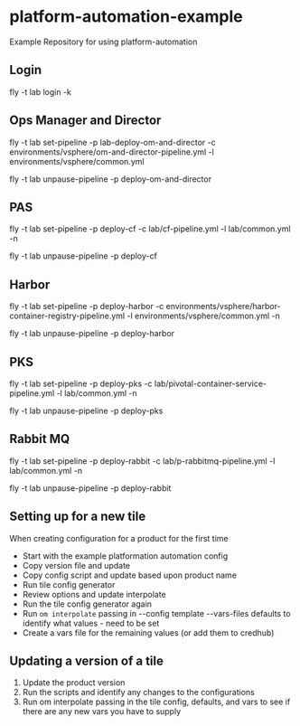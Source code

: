 # platform-automation-example

Example Repository for using platform-automation

## Login

fly -t lab login -k

## Ops Manager and Director

fly -t lab set-pipeline -p lab-deploy-om-and-director -c environments/vsphere/om-and-director-pipeline.yml -l environments/vsphere/common.yml

fly -t lab unpause-pipeline -p deploy-om-and-director

## PAS

fly -t lab set-pipeline -p deploy-cf -c lab/cf-pipeline.yml -l lab/common.yml -n

fly -t lab unpause-pipeline -p deploy-cf

## Harbor

fly -t lab set-pipeline -p deploy-harbor -c environments/vsphere/harbor-container-registry-pipeline.yml -l environments/vsphere/common.yml -n

fly -t lab unpause-pipeline -p deploy-harbor

## PKS

fly -t lab set-pipeline -p deploy-pks -c lab/pivotal-container-service-pipeline.yml -l lab/common.yml -n

fly -t lab unpause-pipeline -p deploy-pks

## Rabbit MQ

fly -t lab set-pipeline -p deploy-rabbit -c lab/p-rabbitmq-pipeline.yml -l lab/common.yml -n

fly -t lab unpause-pipeline -p deploy-rabbit

## Setting up for a new tile

When creating configuration for a product for the first time

- Start with the example platformation automation config
- Copy version file and update
- Copy config script and update based upon product name
- Run tile config generator
- Review options and update interpolate
- Run the tile config generator again
- Run `om interpolate` passing in --config template --vars-files defaults to identify what values - need to be set
- Create a vars file for the remaining values (or add them to credhub)

## Updating a version of a tile

1. Update the product version
2. Run the scripts and identify any changes to the configurations
3. Run om interpolate passing in the tile config, defaults, and vars to see if there are any new vars you have to supply

